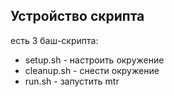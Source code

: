 ## Устройство скрипта

есть 3 баш-скрипта:
* setup.sh - настроить окружение
* cleanup.sh - снести окружение
* run.sh - запустить mtr


